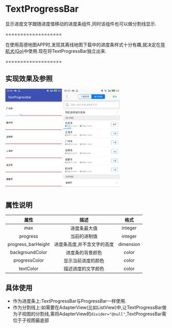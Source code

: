 TextProgressBar
===================
显示进度文字跟随进度值移动的进度条组件,同时该组件也可以做分割线显示.

===================

在使用高德地图APP时,发现其离线地图下载中的进度条样式十分有趣,就决定在[导航犬(Go)](https://github.com/HiKumho/Go)中使用.现在将TextProgressBar独立出来.

===================


## 实现效果及参照

<img src="https://github.com/HiKumho/TextProgressBar/blob/master/img_test.jpg?raw=true" width="35%" height="35%"/>
<img src="https://github.com/HiKumho/TextProgressBar/blob/master/img_preview.jpg?raw=true" width="35%" height="35%"/>
<br/>

## 属性说明

|属性|描述|格式|
|:----:|:----:|:----:|
|max|进度条最大值|integer|
|progress|当前的进制值|integer|
|progress_barHeight|进度条高度,并不含文字的高度|dimension|
|backgroundColor|进度条的背景颜色|color|
|progressColor|显示当前进度的颜色|color|
|textColor|描述进度的文字颜色|color|



## 具体使用

- 作为进度条上:TextProgressBar与ProgressBar一样使用.
- 作为分割线上:如需要在AdapterView(比如ListView)中,让TextProgressBar做为子视图的分割线,需将AdapterView的`divider="@null"`,TextProgressBar需位于子视图最底部

